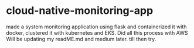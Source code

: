 # cloud-native-monitoring-app
made a system monitoring application using flask and containerized it with docker, clustered it with kubernetes and EKS. Did all this process with AWS
Will be updating my readME.md and medium later. till then try.
